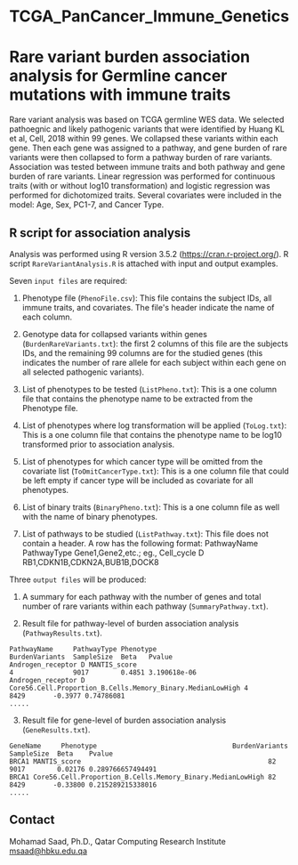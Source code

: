 # TCGA_PanCancer_Immune_Genetics




# Rare variant burden association analysis for Germline cancer mutations with immune traits
Rare variant analysis was based on TCGA germline WES data. We selected pathoegnic and likely pathogenic variants that were identified by Huang KL et al, Cell, 2018 within 99 genes. We collapsed these variants within each gene. Then each gene was assigned to a pathway, and gene burden of rare variants were then collapsed to form a pathway burden of rare variants. Association was tested between immune traits and both pathway and gene burden of rare variants. Linear regression was performed for continuous traits (with or without log10 transformation) and logistic regression was performed for dichotomized traits. Several covariates were included in the model: Age, Sex, PC1-7, and Cancer Type.

## R script for association analysis
Analysis was performed using R version 3.5.2 (https://cran.r-project.org/). R script `RareVariantAnalysis.R` is attached with input and output examples. 

Seven ```input files``` are required:
1. Phenotype file (```PhenoFile.csv```): This file contains the subject IDs, all immune traits, and covariates. The file's header indicate the name of each column. 

2. Genotype data for collapsed variants within genes (```BurdenRareVariants.txt```): the first 2 columns of this file are the subjects IDs, and the remaining 99 columns are for the studied genes (this indicates the number of rare allele for each subject within each gene on all selected pathogenic variants).

3. List of phenotypes to be tested (```ListPheno.txt```): This is a one column file that contains the phenotype name to be extracted from the Phenotype file. 

4. List of phenotypes where log transformation will be applied (```ToLog.txt```): This is a one column file that contains the phenotype name to be log10 transformed prior to association analysis.

5. List of phenotypes for which cancer type will be omitted from the covariate list (```ToOmitCancerType.txt```): This is a one column file that could be left empty if cancer type will be included as covariate for all phenotypes.

6. List of binary traits (```BinaryPheno.txt```): This is a one column file as well with the name of binary phenotypes.

7. List of pathways to be studied (```ListPathway.txt```): This file does not contain a header. A row has the following format: PathwayName PathwayType Gene1,Gene2,etc.; eg., Cell_cycle D RB1,CDKN1B,CDKN2A,BUB1B,DOCK8

Three ```output files``` will be produced:
1. A summary for each pathway with the number of genes and total number of rare variants within each pathway (```SummaryPathway.txt```). 

2. Result file for pathway-level of burden association analysis (```PathwayResults.txt```).
```
PathwayName     PathwayType Phenotype                                          BurdenVariants  SampleSize  Beta   Pvalue
Androgen_receptor D MANTIS_score                                               4               9017        0.4851 3.190618e-06
Androgen_receptor D Core56.Cell.Proportion_B.Cells.Memory_Binary.MedianLowHigh 4               8429       -0.3977 0.74786081
.....
```

3. Result file for gene-level of burden association analysis (```GeneResults.txt```).
```
GeneName     Phenotype                                  BurdenVariants  SampleSize  Beta    Pvalue
BRCA1 MANTIS_score                                               82     9017        0.02176 0.289766657494491
BRCA1 Core56.Cell.Proportion_B.Cells.Memory_Binary.MedianLowHigh 82     8429       -0.33800 0.215289215338016
.....
```



## Contact

Mohamad Saad, Ph.D., Qatar Computing Research Institute
msaad@hbku.edu.qa
